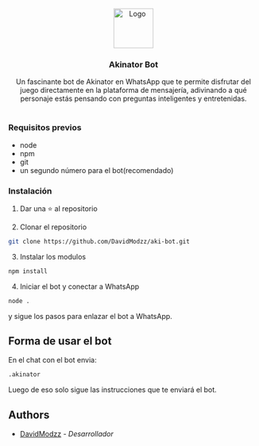 <br/>
<p align="center">
  <a href="https://github.com/DavidModzz/Davidmodzz">
    <img src="https://es.akinator.mobi/bundles/elokencesitemobile/images/akitudes_520x650/defi.png?v95" alt="Logo" width="80" height="80">
  </a>

  <h3 align="center">Akinator Bot</h3>

  <p align="center">
    Un fascinante bot de Akinator en WhatsApp que te permite disfrutar del juego directamente en la plataforma de mensajería, adivinando a qué personaje estás pensando con preguntas inteligentes y entretenidas.
    <br/>
    <br/>
  </p>
</p>

### Requisitos previos


* node
* npm
* git
* un segundo número para el bot(recomendado)


### Instalación 

1. Dar una ⭐ al repositorio

2. Clonar el repositorio 

```sh
git clone https://github.com/DavidModzz/aki-bot.git
```

3. Instalar los modulos

```sh
npm install
```
4. Iniciar el bot y conectar a WhatsApp
```sh
node .
```
y sigue los pasos para enlazar el bot a WhatsApp.

## Forma de usar el bot

En el chat con el bot envia:
```sh
.akinator
```
Luego de eso solo sigue las instrucciones que te enviará el bot.

## Authors

*  [DavidModzz](Https://github.com/DavidModzz) - *Desarrollador*
